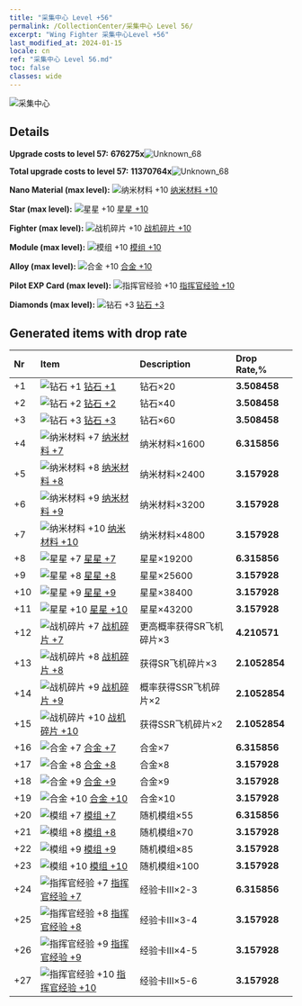 ```yaml
---
title: "采集中心 Level +56"
permalink: /CollectionCenter/采集中心 Level 56/
excerpt: "Wing Fighter 采集中心Level +56"
last_modified_at: 2024-01-15
locale: cn
ref: "采集中心 Level 56.md"
toc: false
classes: wide
---
```



  ![采集中心](/images/bh_img6.png)

## Details

 **Upgrade costs to level 57:** **676275x**![Unknown_68](/images/item/bh_img25_p.png)

 **Total upgrade costs to level 57:** **11370764x**![Unknown_68](/images/item/bh_img25_p.png)

 **Nano Material (max level):** ![纳米材料 +10](/images/cc/CC_Nano_Material_6_p.png) [纳米材料 +10](/cn/CollectionCenter/纳米材料_10/)

 **Star (max level):** ![星星 +10](/images/cc/CC_Star_6_p.png) [星星 +10](/cn/CollectionCenter/星星_10/)

 **Fighter (max level):** ![战机碎片 +10](/images/cc/CC_Fighter_Shard_6_p.png) [战机碎片 +10](/cn/CollectionCenter/战机碎片_10/)

 **Module (max level):** ![模组 +10](/images/cc/CC_Module_6_p.png) [模组 +10](/cn/CollectionCenter/模组_10/)

 **Alloy (max level):** ![合金 +10](/images/cc/CC_Alloy_Plate_6_p.png) [合金 +10](/cn/CollectionCenter/合金_10/)

 **Pilot EXP Card (max level):** ![指挥官经验 +10](/images/cc/CC_Commander_EXP_Card_6_p.png) [指挥官经验 +10](/cn/CollectionCenter/指挥官经验_10/)

 **Diamonds (max level):** ![钻石 +3](/images/cc/CC_Diamond_3_p.png) [钻石 +3](/cn/CollectionCenter/钻石_3/)

## Generated items with drop rate

  |  Nr |     Item   |    Description   |  Drop Rate,% |
  |:----|:-----------|:-----------------|:-------------|
  | +1 | ![钻石 +1](/images/cc/CC_Diamond_1_p.png) [钻石 +1](/cn/CollectionCenter/钻石_1/) | 钻石×20 | **3.508458** |
  | +2 | ![钻石 +2](/images/cc/CC_Diamond_2_p.png) [钻石 +2](/cn/CollectionCenter/钻石_2/) | 钻石×40 | **3.508458** |
  | +3 | ![钻石 +3](/images/cc/CC_Diamond_3_p.png) [钻石 +3](/cn/CollectionCenter/钻石_3/) | 钻石×60 | **3.508458** |
  | +4 | ![纳米材料 +7](/images/cc/CC_Nano_Material_5_p.png) [纳米材料 +7](/cn/CollectionCenter/纳米材料_7/) | 纳米材料×1600 | **6.315856** |
  | +5 | ![纳米材料 +8](/images/cc/CC_Nano_Material_5_p.png) [纳米材料 +8](/cn/CollectionCenter/纳米材料_8/) | 纳米材料×2400 | **3.157928** |
  | +6 | ![纳米材料 +9](/images/cc/CC_Nano_Material_6_p.png) [纳米材料 +9](/cn/CollectionCenter/纳米材料_9/) | 纳米材料×3200 | **3.157928** |
  | +7 | ![纳米材料 +10](/images/cc/CC_Nano_Material_6_p.png) [纳米材料 +10](/cn/CollectionCenter/纳米材料_10/) | 纳米材料×4800 | **3.157928** |
  | +8 | ![星星 +7](/images/cc/CC_Star_5_p.png) [星星 +7](/cn/CollectionCenter/星星_7/) | 星星×19200 | **6.315856** |
  | +9 | ![星星 +8](/images/cc/CC_Star_5_p.png) [星星 +8](/cn/CollectionCenter/星星_8/) | 星星×25600 | **3.157928** |
  | +10 | ![星星 +9](/images/cc/CC_Star_6_p.png) [星星 +9](/cn/CollectionCenter/星星_9/) | 星星×38400 | **3.157928** |
  | +11 | ![星星 +10](/images/cc/CC_Star_6_p.png) [星星 +10](/cn/CollectionCenter/星星_10/) | 星星×43200 | **3.157928** |
  | +12 | ![战机碎片 +7](/images/cc/CC_Fighter_Shard_5_p.png) [战机碎片 +7](/cn/CollectionCenter/战机碎片_7/) | 更高概率获得SR飞机碎片×3 | **4.210571** |
  | +13 | ![战机碎片 +8](/images/cc/CC_Fighter_Shard_5_p.png) [战机碎片 +8](/cn/CollectionCenter/战机碎片_8/) | 获得SR飞机碎片×3 | **2.1052854** |
  | +14 | ![战机碎片 +9](/images/cc/CC_Fighter_Shard_6_p.png) [战机碎片 +9](/cn/CollectionCenter/战机碎片_9/) | 概率获得SSR飞机碎片×2 | **2.1052854** |
  | +15 | ![战机碎片 +10](/images/cc/CC_Fighter_Shard_6_p.png) [战机碎片 +10](/cn/CollectionCenter/战机碎片_10/) | 获得SSR飞机碎片×2 | **2.1052854** |
  | +16 | ![合金 +7](/images/cc/CC_Alloy_Plate_5_p.png) [合金 +7](/cn/CollectionCenter/合金_7/) | 合金×7 | **6.315856** |
  | +17 | ![合金 +8](/images/cc/CC_Alloy_Plate_5_p.png) [合金 +8](/cn/CollectionCenter/合金_8/) | 合金×8 | **3.157928** |
  | +18 | ![合金 +9](/images/cc/CC_Alloy_Plate_6_p.png) [合金 +9](/cn/CollectionCenter/合金_9/) | 合金×9 | **3.157928** |
  | +19 | ![合金 +10](/images/cc/CC_Alloy_Plate_6_p.png) [合金 +10](/cn/CollectionCenter/合金_10/) | 合金×10 | **3.157928** |
  | +20 | ![模组 +7](/images/cc/CC_Module_5_p.png) [模组 +7](/cn/CollectionCenter/模组_7/) | 随机模组×55 | **6.315856** |
  | +21 | ![模组 +8](/images/cc/CC_Module_5_p.png) [模组 +8](/cn/CollectionCenter/模组_8/) | 随机模组×70 | **3.157928** |
  | +22 | ![模组 +9](/images/cc/CC_Module_6_p.png) [模组 +9](/cn/CollectionCenter/模组_9/) | 随机模组×85 | **3.157928** |
  | +23 | ![模组 +10](/images/cc/CC_Module_6_p.png) [模组 +10](/cn/CollectionCenter/模组_10/) | 随机模组×100 | **3.157928** |
  | +24 | ![指挥官经验 +7](/images/cc/CC_Commander_EXP_Card_5_p.png) [指挥官经验 +7](/cn/CollectionCenter/指挥官经验_7/) | 经验卡III×2-3 | **6.315856** |
  | +25 | ![指挥官经验 +8](/images/cc/CC_Commander_EXP_Card_5_p.png) [指挥官经验 +8](/cn/CollectionCenter/指挥官经验_8/) | 经验卡III×3-4 | **3.157928** |
  | +26 | ![指挥官经验 +9](/images/cc/CC_Commander_EXP_Card_6_p.png) [指挥官经验 +9](/cn/CollectionCenter/指挥官经验_9/) | 经验卡III×4-5 | **3.157928** |
  | +27 | ![指挥官经验 +10](/images/cc/CC_Commander_EXP_Card_6_p.png) [指挥官经验 +10](/cn/CollectionCenter/指挥官经验_10/) | 经验卡III×5-6 | **3.157928** |


